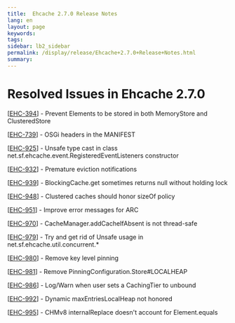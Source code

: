 ```yaml
---
title:  Ehcache 2.7.0 Release Notes  
lang: en
layout: page
keywords:
tags:
sidebar: lb2_sidebar
permalink: /display/release/Ehcache+2.7.0+Release+Notes.html
summary:
---
```


Resolved Issues in Ehcache 2.7.0
================================

\[[EHC-394](https://jira.terracotta.org/jira/browse/EHC-394)\] - Prevent Elements to be stored in both MemoryStore and ClusteredStore

\[[EHC-739](https://jira.terracotta.org/jira/browse/EHC-739)\] - OSGi headers in the MANIFEST

\[[EHC-925](https://jira.terracotta.org/jira/browse/EHC-925)\] - Unsafe type cast in class net.sf.ehcache.event.RegisteredEventListeners constructor

\[[EHC-932](https://jira.terracotta.org/jira/browse/EHC-932)\] - Premature eviction notifications

\[[EHC-939](https://jira.terracotta.org/jira/browse/EHC-939)\] - BlockingCache.get sometimes returns null without holding lock

\[[EHC-948](https://jira.terracotta.org/jira/browse/EHC-948)\] - Clustered caches should honor sizeOf policy

\[[EHC-951](https://jira.terracotta.org/jira/browse/EHC-951)\] - Improve error messages for ARC

\[[EHC-970](https://jira.terracotta.org/jira/browse/EHC-970)\] - CacheManager.addCacheIfAbsent is not thread-safe

[\[EHC-979](https://jira.terracotta.org/jira/browse/EHC-979)\] - Try and get rid of Unsafe usage in net.sf.ehcache.util.concurrent.\*

\[[EHC-980](https://jira.terracotta.org/jira/browse/EHC-980)\] - Remove key level pinning

\[[EHC-981](https://jira.terracotta.org/jira/browse/EHC-981)\] - Remove PinningConfiguration.Store#LOCALHEAP

\[[EHC-986](https://jira.terracotta.org/jira/browse/EHC-986)\] - Log/Warn when user sets a CachingTier to unbound

\[[EHC-992](https://jira.terracotta.org/jira/browse/EHC-992)\] - Dynamic maxEntriesLocalHeap not honored

\[[EHC-995](https://jira.terracotta.org/jira/browse/EHC-995)\] - CHMv8 internalReplace doesn't account for Element.equals


